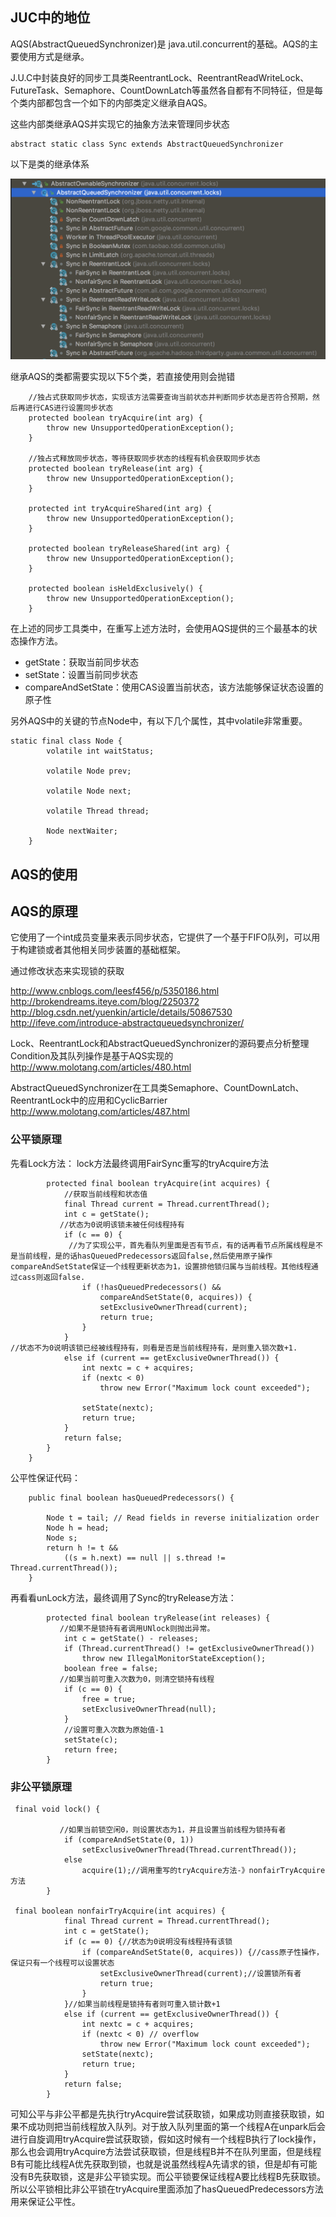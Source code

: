 ## JUC中的地位

AQS(AbstractQueuedSynchronizer)是 java.util.concurrent的基础。AQS的主要使用方式是继承。

J.U.C中封装良好的同步工具类ReentrantLock、ReentrantReadWriteLock、FutureTask、Semaphore、CountDownLatch等虽然各自都有不同特征，但是每个类内部都包含一个如下的内部类定义继承自AQS。

这些内部类继承AQS并实现它的抽象方法来管理同步状态

``` 
abstract static class Sync extends AbstractQueuedSynchronizer
```

以下是类的继承体系

![AQS](../img/AQS.png)

继承AQS的类都需要实现以下5个类，若直接使用则会抛错
```
    //独占式获取同步状态，实现该方法需要查询当前状态并判断同步状态是否符合预期，然后再进行CAS进行设置同步状态
    protected boolean tryAcquire(int arg) {
        throw new UnsupportedOperationException();
    }

    //独占式释放同步状态，等待获取同步状态的线程有机会获取同步状态
    protected boolean tryRelease(int arg) {
        throw new UnsupportedOperationException();
    }

    protected int tryAcquireShared(int arg) {
        throw new UnsupportedOperationException();
    }

    protected boolean tryReleaseShared(int arg) {
        throw new UnsupportedOperationException();
    }
    
    protected boolean isHeldExclusively() {
        throw new UnsupportedOperationException();
    }
```

在上述的同步工具类中，在重写上述方法时，会使用AQS提供的三个最基本的状态操作方法。
- getState：获取当前同步状态
- setState：设置当前同步状态
- compareAndSetState：使用CAS设置当前状态，该方法能够保证状态设置的原子性

另外AQS中的关键的节点Node中，有以下几个属性，其中volatile非常重要。
```$xslt
static final class Node {
        volatile int waitStatus;

        volatile Node prev;
        
        volatile Node next;
        
        volatile Thread thread;
        
        Node nextWaiter;
    }
```

## AQS的使用

## AQS的原理

它使用了一个int成员变量来表示同步状态，它提供了一个基于FIFO队列，可以用于构建锁或者其他相关同步装置的基础框架。



通过修改状态来实现锁的获取

http://www.cnblogs.com/leesf456/p/5350186.html
http://brokendreams.iteye.com/blog/2250372
http://blog.csdn.net/yuenkin/article/details/50867530
http://ifeve.com/introduce-abstractqueuedsynchronizer/

Lock、ReentrantLock和AbstractQueuedSynchronizer的源码要点分析整理
Condition及其队列操作是基于AQS实现的
http://www.molotang.com/articles/480.html

AbstractQueuedSynchronizer在工具类Semaphore、CountDownLatch、ReentrantLock中的应用和CyclicBarrier
http://www.molotang.com/articles/487.html



### 公平锁原理

先看Lock方法：
lock方法最终调用FairSync重写的tryAcquire方法

```
        protected final boolean tryAcquire(int acquires) {
            //获取当前线程和状态值
            final Thread current = Thread.currentThread();
            int c = getState();
           //状态为0说明该锁未被任何线程持有
            if (c == 0) {
             //为了实现公平，首先看队列里面是否有节点，有的话再看节点所属线程是不是当前线程，是的话hasQueuedPredecessors返回false,然后使用原子操作compareAndSetState保证一个线程更新状态为1，设置排他锁归属与当前线程。其他线程通过cass则返回false.
                if (!hasQueuedPredecessors() &&
                    compareAndSetState(0, acquires)) {
                    setExclusiveOwnerThread(current);
                    return true;
                }
            }
//状态不为0说明该锁已经被线程持有，则看是否是当前线程持有，是则重入锁次数+1.
            else if (current == getExclusiveOwnerThread()) {
                int nextc = c + acquires;
                if (nextc < 0)
                    throw new Error("Maximum lock count exceeded");

                setState(nextc);
                return true;
            }
            return false;
        }
    }

```

公平性保证代码：

```
    public final boolean hasQueuedPredecessors() {

        Node t = tail; // Read fields in reverse initialization order
        Node h = head;
        Node s;
        return h != t &&
            ((s = h.next) == null || s.thread != Thread.currentThread());
    }

```

再看看unLock方法，最终调用了Sync的tryRelease方法：

```
        protected final boolean tryRelease(int releases) {
           //如果不是锁持有者调用UNlock则抛出异常。
            int c = getState() - releases;
            if (Thread.currentThread() != getExclusiveOwnerThread())
                throw new IllegalMonitorStateException();
            boolean free = false;
           //如果当前可重入次数为0，则清空锁持有线程
            if (c == 0) {
                free = true;
                setExclusiveOwnerThread(null);
            }
            //设置可重入次数为原始值-1
            setState(c);
            return free;
        }
```

### 非公平锁原理

```
 final void lock() {

           //如果当前锁空闲0，则设置状态为1，并且设置当前线程为锁持有者
            if (compareAndSetState(0, 1))
                setExclusiveOwnerThread(Thread.currentThread());
            else
                acquire(1);//调用重写的tryAcquire方法-》nonfairTryAcquire方法
        }

 final boolean nonfairTryAcquire(int acquires) {
            final Thread current = Thread.currentThread();
            int c = getState();
            if (c == 0) {//状态为0说明没有线程持有该锁
                if (compareAndSetState(0, acquires)) {//cass原子性操作，保证只有一个线程可以设置状态
                    setExclusiveOwnerThread(current);//设置锁所有者
                    return true;
                }
            }//如果当前线程是锁持有者则可重入锁计数+1
            else if (current == getExclusiveOwnerThread()) {
                int nextc = c + acquires;
                if (nextc < 0) // overflow
                    throw new Error("Maximum lock count exceeded");
                setState(nextc);
                return true;
            }
            return false;
        }
```

可知公平与非公平都是先执行tryAcquire尝试获取锁，如果成功则直接获取锁，如果不成功则把当前线程放入队列。对于放入队列里面的第一个线程A在unpark后会进行自旋调用tryAcquire尝试获取锁，假如这时候有一个线程B执行了lock操作，那么也会调用tryAcquire方法尝试获取锁，但是线程B并不在队列里面，但是线程B有可能比线程A优先获取到锁，也就是说虽然线程A先请求的锁，但是却有可能没有B先获取锁，这是非公平锁实现。而公平锁要保证线程A要比线程B先获取锁。所以公平锁相比非公平锁在tryAcquire里面添加了hasQueuedPredecessors方法用来保证公平性。